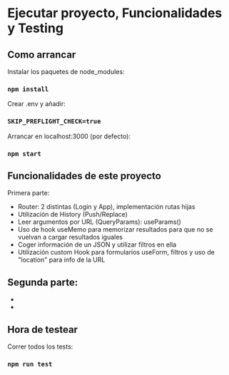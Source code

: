 # Ejecutar proyecto, Funcionalidades y Testing

## Como arrancar
Instalar los paquetes de node_modules:
### `npm install`
Crear .env y añadir:
### `SKIP_PREFLIGHT_CHECK=true`
Arrancar en localhost:3000 (por defecto):
### `npm start`

## Funcionalidades de este proyecto
Primera parte:
- Router: 2 distintas (Login y App), implementación rutas hijas
- Utilización de History (Push/Replace)
- Leer argumentos por URL (QueryParams): useParams()
- Uso de hook useMemo para memorizar resultados para que no se vuelvan a cargar resultados iguales
- Coger información de un JSON y utilizar filtros en ella
- Utilización custom Hook para formularios useForm, filtros y uso de "location" para info de la URL

Segunda parte:
-
-
-

## Hora de testear
Correr todos los tests:
### `npm run test`
